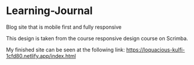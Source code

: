 # Learning-Journal
Blog site that is mobile first and fully responsive

This design is taken from the course responsive design course on Scrimba.

My finished site can be seen at the following link: https://loquacious-kulfi-1cfd80.netlify.app/index.html
